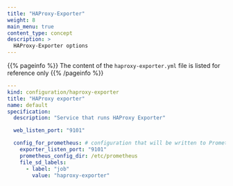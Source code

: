 ```yaml
---
title: "HAProxy-Exporter"
weight: 8
main_menu: true
content_type: concept
description: >
  HAProxy-Exporter options
---
```


{{% pageinfo %}}
The content of the `haproxy-exporter.yml` file is listed for reference only
{{% /pageinfo %}}

```yaml
---
kind: configuration/haproxy-exporter
title: "HAProxy exporter"
name: default
specification:
  description: "Service that runs HAProxy Exporter"

  web_listen_port: "9101"

  config_for_prometheus: # configuration that will be written to Prometheus to allow scraping metrics from this exporter
    exporter_listen_port: "9101"
    prometheus_config_dir: /etc/prometheus
    file_sd_labels:
      - label: "job"
        value: "haproxy-exporter"
```

